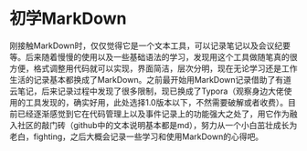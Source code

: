 # 初学MarkDown
刚接触MarkDown时，仅仅觉得它是一个文本工具，可以记录笔记以及会议纪要等。后来随着慢慢的使用以及一些基础语法的学习，发现用这个工具做随笔真的很方便，格式调整用代码就可以实现，界面简洁，层次分明，现在无论学习还是工作生活的记录基本都换成了MarkDown。之前最开始用MarkDown记录借助了有道云笔记，后来记录过程中发现了很多限制，现已换成了Typora（观察身边大佬使用的工具发现的，确实好用，此处选择1.0版本以下，不然需要破解或者收费）。目前已经逐渐感觉到它在代码管理上以及事件记录上的功能强大之处了，用它作为融入社区的敲门砖（github中的文本说明基本都是md），努力从一个小白茁壮成长为老白，fighting，之后大概会记录一些学习和使用MarkDown的心得吧。
